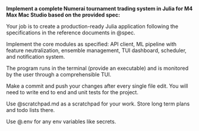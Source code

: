 **Implement a complete Numerai tournament trading system in Julia for M4 Max Mac Studio based on the provided spec:**

Your job is to create a production-ready Julia application following the specifications in the reference documents in @spec.



Implement the core modules as specified: API client, ML pipeline with feature neutralization, ensemble management, TUI dashboard, scheduler, and notification system.

The program runs in the terminal (provide an executable) and is monitored by the user through a comprehensible TUI.

Make a commit and push your changes after every single file edit. You will need to write end to end and unit tests for the project.

Use @scratchpad.md as a scratchpad for your work. Store long term plans and todo lists there.

Use @.env for any env variables like secrets.
